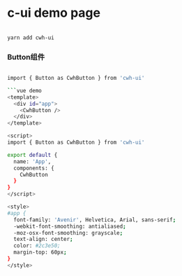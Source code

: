 # c-ui demo page

```sh

yarn add cwh-ui

```

### Button组件
```sh

import { Button as CwhButton } from 'cwh-ui'

```vue demo
<template>
  <div id="app">
    <CwhButton />
  </div>
</template>

<script>
import { Button as CwhButton } from 'cwh-ui'

export default {
  name: 'App',
  components: {
    CwhButton
  }
}
</script>

<style>
#app {
  font-family: 'Avenir', Helvetica, Arial, sans-serif;
  -webkit-font-smoothing: antialiased;
  -moz-osx-font-smoothing: grayscale;
  text-align: center;
  color: #2c3e50;
  margin-top: 60px;
}
</style>
``` 
